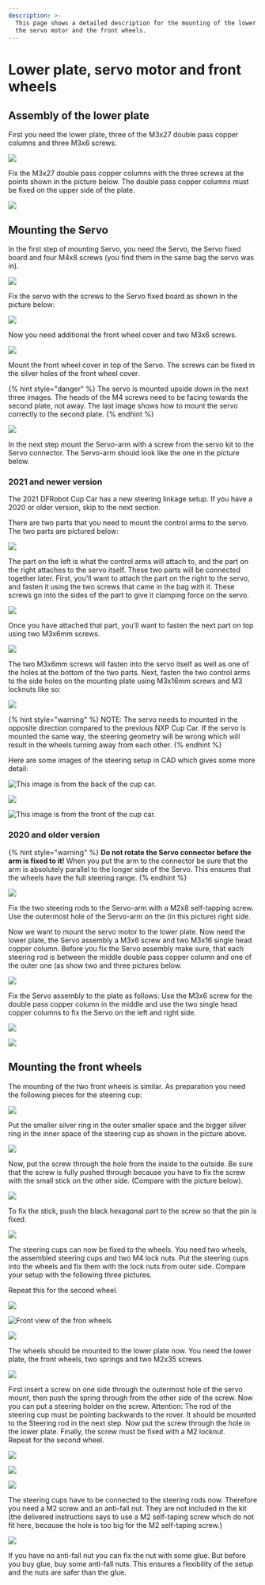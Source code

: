 ```yaml
---
description: >-
  This page shows a detailed description for the mounting of the lower plate,
  the servo motor and the front wheels.
---
```


# Lower plate, servo motor and front wheels

## Assembly of the lower plate

First you need the lower plate, three of the M3x27 double pass copper columns and three M3x6 screws.

![](../../../.gitbook/assets/20191217_142511.jpg)

Fix the M3x27 double pass copper columns with the three screws at the points shown in the picture below. The double pass copper columns must be fixed on the upper side of the plate.

![](../../../.gitbook/assets/20191217_142608.jpg)

## Mounting the Servo

In the first step of mounting Servo, you need the Servo, the Servo fixed board and four M4x8 screws \(you find them in the same bag the servo was in\).

![](../../../.gitbook/assets/20191217_135205.jpg)

Fix the servo with the screws to the Servo fixed board as shown in the picture below:

![](../../../.gitbook/assets/20191217_135614.jpg)

Now you need additional the front wheel cover and two M3x6 screws.

![](../../../.gitbook/assets/20191217_135812.jpg)

Mount the front wheel cover in top of the Servo. The screws can be fixed in the silver holes of the front wheel cover.

{% hint style="danger" %}
The servo is mounted upside down in the next three images. The heads of the M4 screws need to be facing towards the second plate, not away. The last image shows how to mount the servo correctly to the second plate.
{% endhint %}

![](../../../.gitbook/assets/20191217_140838.jpg)

In the next step mount the Servo-arm with a screw from the servo kit to the Servo connector. The Servo-arm should look like the one in the picture below. 

### 2021 and newer version

The 2021 DFRobot Cup Car has a new steering linkage setup. If you have a 2020 or older version, skip to the next section.

There are two parts that you need to mount the control arms to the servo. The two parts are pictured below:

![](../../../.gitbook/assets/img_1686.jpg)

The part on the left is what the control arms will attach to, and the part on the right attaches to the servo itself. These two parts will be connected together later. First, you'll want to attach the part on the right to the servo, and fasten it using the two screws that came in the bag with it. These screws go into the sides of the part to give it clamping force on the servo.

![](../../../.gitbook/assets/img_1687.jpg)

Once you have attached that part, you'll want to fasten the next part on top using two M3x6mm screws. 

![](../../../.gitbook/assets/img_1688.jpg)

The two M3x6mm screws will fasten into the servo itself as well as one of the holes at the bottom of the two parts. Next, fasten the two control arms to the side holes on the mounting plate using M3x16mm screws and M3 locknuts like so:

![](../../../.gitbook/assets/img_1695.jpg)

{% hint style="warning" %}
NOTE: The servo needs to mounted in the opposite direction compared to the previous NXP Cup Car. If the servo is mounted the same way, the steering geometry will be wrong which will result in the wheels turning away from each other.
{% endhint %}

Here are some images of the steering setup in CAD which gives some more detail:

![This image is from the back of the cup car.](../../../.gitbook/assets/1066ef29af613d5c63203db1cfdd3ae.png)

![](../../../.gitbook/assets/83fd5bb07718f7857a5cf237c1700ef.png)

![This image is from the front of the cup car.](../../../.gitbook/assets/13b050a2242c9f6c130a7c657f805e2.png)

### 2020 and older version

{% hint style="warning" %}
**Do not rotate the Servo connector before the arm is fixed to it!** When you put the arm to the connector be sure that the arm is absolutely parallel to the longer side of the Servo. This ensures that the wheels have the full steering range.
{% endhint %}

![](../../../.gitbook/assets/20191217_142126.jpg)

Fix the two steering rods to the Servo-arm with a M2x8 self-tapping screw. Use the outermost hole of the Servo-arm on the \(in this picture\) right side.

Now we want to mount the servo motor to the lower plate. Now need the lower plate, the Servo assembly a M3x6 screw and two M3x16 single head copper column. Before you fix the Servo assembly make sure, that each steering rod is between the middle double pass copper column and one of the outer one \(as show two and three pictures below.

![](../../../.gitbook/assets/20191217_142747.jpg)

Fix the Servo assembly to the plate as follows: Use the M3x6 screw for the double pass copper column in the middle and use the two single head copper columns to fix the Servo on the left and right side. 

![](../../../.gitbook/assets/20191217_143729.jpg)

![](../../../.gitbook/assets/20191217_143840.jpg)

## Mounting the front wheels

The mounting of the two front wheels is similar. As preparation you need the following pieces for the steering cup:

![](../../../.gitbook/assets/steering_cup_edit.jpg)

Put the smaller silver ring in the outer smaller space and the bigger silver ring in the inner space of the steering cup as shown in the picture above. 

![](../../../.gitbook/assets/20191217_144445.jpg)

Now, put the screw through the hole from the inside to the outside. Be sure that the screw is fully pushed through because you have to fix the screw with the small stick on the other side. \(Compare with the picture below\).

![](../../../.gitbook/assets/20191217_144608.jpg)

To fix the stick, push the black hexagonal part to the screw so that the pin is fixed.

![](../../../.gitbook/assets/20191217_144704.jpg)

The steering cups can now be fixed to the wheels. You need two wheels, the assembled steering cups and  two M4 lock nuts. Put the steering cups into the wheels and fix them with the lock nuts from outer side. Compare your setup with the following three pictures.

Repeat this for the second wheel.

![](../../../.gitbook/assets/20191217_144916.jpg)

![Front view of the fron wheels](../../../.gitbook/assets/20191217_145127.jpg)

![](../../../.gitbook/assets/20191217_145121.jpg)

The wheels should be mounted to the lower plate now. You need the lower plate, the front wheels, two springs and two M2x35 screws.

![](../../../.gitbook/assets/20191217_145515.jpg)

First insert a screw on one side through the outermost hole of the servo mount, then push the spring through from the other side of the screw. Now you can put a steering holder on the screw. Attention: The rod of the steering cup must be pointing backwards to the rover. It should be mounted to the Steering rod in the next step. Now put the screw through the hole in the lower plate. Finally, the screw must be fixed with a M2 locknut.   
Repeat for the second wheel.

![](../../../.gitbook/assets/20191217_150131.jpg)

![](../../../.gitbook/assets/20191217_150126.jpg)

![](../../../.gitbook/assets/front_wheels_steering_mount.jpg)

The steering cups have to be connected to the steering rods now. Therefore you need a M2 screw and an anti-fall nut. They are not included in the kit \(the delivered instructions says to use a M2 self-taping screw which do not fit here, because the hole is too big for the M2 self-taping screw.\)

![](../../../.gitbook/assets/20191218_155730.jpg)

If you have no anti-fall nut you can fix the nut with some glue. But before you buy glue, buy some anti-fall nuts. This ensures a flexibility of the setup and the nuts are safer than the glue.

